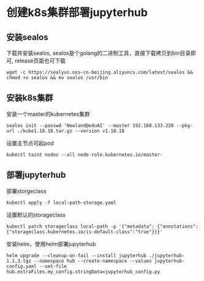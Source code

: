 # 创建k8s集群部署jupyterhub
## 安装sealos
   下载并安装sealos, sealos是个golang的二进制工具，直接下载拷贝到bin目录即可, release页面也可下载
   ```
   wget -c https://sealyun.oss-cn-beijing.aliyuncs.com/latest/sealos && chmod +x sealos && mv sealos /usr/bin
   ```
## 安装k8s集群
   安装一个master的kubernetes集群
   ```
   sealos init --passwd 'Newland@eduAI' --master 192.168.133.220 --pkg-url ./kube1.18.18.tar.gz --version v1.18.18
   ```
   设置主节点可起pod
   ```
   kubectl taint nodes --all node-role.kubernetes.io/master-
   ```
## 部署jupyterhub
   部署storgeclass
   ```
   kubectl apply -f local-path-storage.yaml
   ```
   设置默认的storageclass
   ```
   kubectl patch storageclass local-path -p '{"metadata": {"annotations":{"storageclass.kubernetes.io/is-default-class":"true"}}}'
   ```
   安装helm，使用helm部署jupyterhub
   ```
   helm upgrade --cleanup-on-fail --install jupyterhub ./jupyterhub-1.1.3.tgz --namespace hub --create-namespace --values jupyterhub-config.yaml --set-file hub.extraFiles.my_config.stringData=jupyterhub_config.py
   ```
